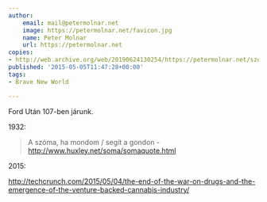 ```yaml
---
author:
    email: mail@petermolnar.net
    image: https://petermolnar.net/favicon.jpg
    name: Peter Molnar
    url: https://petermolnar.net
copies:
- http://web.archive.org/web/20190624130254/https://petermolnar.net/szoma/
published: '2015-05-05T11:47:28+00:00'
tags:
- Brave New World

---
```


Ford Után 107-ben járunk.

1932:

> A szóma, ha mondom / segít a gondon
\- http://www.huxley.net/soma/somaquote.html

2015:

http://techcrunch.com/2015/05/04/the-end-of-the-war-on-drugs-and-the-emergence-of-the-venture-backed-cannabis-industry/